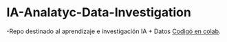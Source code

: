 # IA-Analatyc-Data-Investigation
-Repo destinado al aprendizaje e investigación IA + Datos
[Codigó en colab](https://colab.research.google.com/drive/1NY_lEhZM_mqyEfqX69ettmrhkAMVidPt?usp=sharing). 
